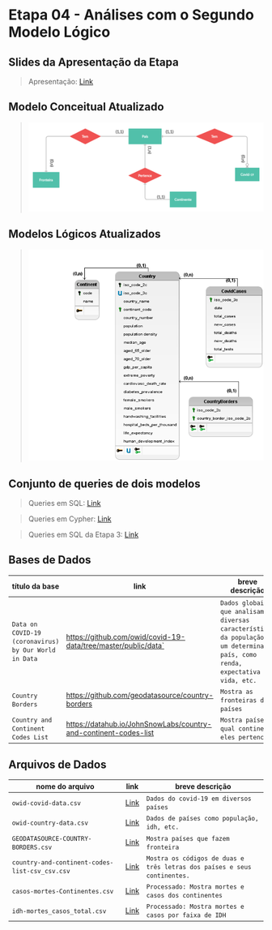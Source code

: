 # Etapa 04 - Análises com o Segundo Modelo Lógico

## Slides da Apresentação da Etapa

> Apresentação: [Link](./slides/apresentacao.pdf)

## Modelo Conceitual Atualizado

> ![ER](ER2.jpg)

## Modelos Lógicos Atualizados

> ![Modelo Lógico](./assets/img/modelo_logico_tabelas.png)

## Conjunto de queries de dois modelos

> Queries em SQL: [Link](./notebook/queries.ipynb)

> Queries em Cypher: [Link](./src/queriesCypher.md)

> Queries em SQL da Etapa 3: [Link](../stage3/notebook/queries.ipynb)


## Bases de Dados

título da base | link | breve descrição
----- | ----- | -----
`Data on COVID-19 (coronavirus) by Our World in Data` | https://github.com/owid/covid-19-data/tree/master/public/data` |  `Dados globais que analisam diversas características da população de um determinado país, como renda, expectativa de vida, etc.`
`Country Borders` | https://github.com/geodatasource/country-borders | `Mostra as fronteiras dos países`
`Country and Continent Codes List` | https://datahub.io/JohnSnowLabs/country-and-continent-codes-list | `Mostra países e qual continente eles pertencem`


## Arquivos de Dados

nome do arquivo | link | breve descrição
----- | ----- | -----
`owid-covid-data.csv` | [Link](./data/owid-covid-data.csv) | `Dados do covid-19 em diversos países`
`owid-country-data.csv`| [Link](./data/owid-country-data.csv) | `Dados de países como população, idh, etc.`
`GEODATASOURCE-COUNTRY-BORDERS.csv` | [Link](./data/GEODATASOURCE-COUNTRY-BORDERS.csv) | `Mostra países que fazem fronteira`
`country-and-continent-codes-list-csv_csv.csv` | [Link](./data/country-and-continent-codes-list-csv_csv.csv) | `Mostra os códigos de duas e três letras dos países e seus continentes.`
`casos-mortes-Continentes.csv` | [Link](./data/processado/casos-mortes-Continentes.csv) | `Processado: Mostra mortes e casos dos continentes`
`idh-mortes_casos_total.csv` | [Link](./data/processado/idh-mortes_casos_total.csv) | `Processado: Mostra mortes e casos por faixa de IDH`

